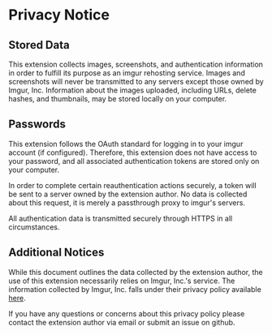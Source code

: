 # Privacy Notice

## Stored Data

This extension collects images, screenshots, and authentication information in order to fulfill its purpose as an imgur rehosting service. Images and screenshots will never be transmitted to any servers except those owned by Imgur, Inc. Information about the images uploaded, including URLs, delete hashes, and thumbnails, may be stored locally on your computer.

## Passwords

This extension follows the OAuth standard for logging in to your imgur account (if configured). Therefore, this extension does not have access to your password, and all associated authentication tokens are stored only on your computer.

In order to complete certain reauthentication actions securely, a token will be sent to a server owned by the extension author. No data is collected about this request, it is merely a passthrough proxy to imgur's servers.

All authentication data is transmitted securely through HTTPS in all circumstances.

## Additional Notices

While this document outlines the data collected by the extension author, the use of this extension necessarily relies on Imgur, Inc.'s service. The information collected by Imgur, Inc. falls under their privacy policy available [here](https://imgur.com/privacy). 

If you have any questions or concerns about this privacy policy please contact the extension author via email or submit an issue on github.
